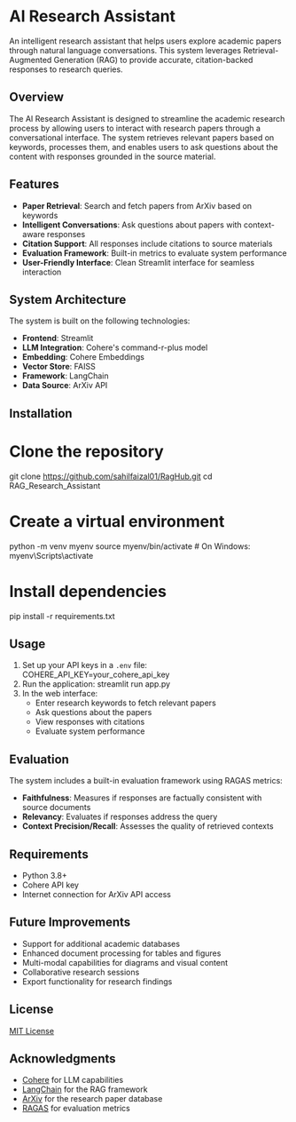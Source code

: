 # AI Research Assistant

An intelligent research assistant that helps users explore academic papers through natural language conversations. This system leverages Retrieval-Augmented Generation (RAG) to provide accurate, citation-backed responses to research queries.

## Overview

The AI Research Assistant is designed to streamline the academic research process by allowing users to interact with research papers through a conversational interface. The system retrieves relevant papers based on keywords, processes them, and enables users to ask questions about the content with responses grounded in the source material.

## Features

- **Paper Retrieval**: Search and fetch papers from ArXiv based on keywords
- **Intelligent Conversations**: Ask questions about papers with context-aware responses
- **Citation Support**: All responses include citations to source materials
- **Evaluation Framework**: Built-in metrics to evaluate system performance
- **User-Friendly Interface**: Clean Streamlit interface for seamless interaction

## System Architecture

The system is built on the following technologies:
- **Frontend**: Streamlit
- **LLM Integration**: Cohere's command-r-plus model
- **Embedding**: Cohere Embeddings
- **Vector Store**: FAISS
- **Framework**: LangChain
- **Data Source**: ArXiv API

## Installation
# Clone the repository
git clone https://github.com/sahilfaizal01/RagHub.git
cd RAG_Research_Assistant

# Create a virtual environment
python -m venv myenv
source myenv/bin/activate  # On Windows: myenv\Scripts\activate

# Install dependencies
pip install -r requirements.txt


## Usage
1. Set up your API keys in a `.env` file: COHERE_API_KEY=your_cohere_api_key
2. Run the application: streamlit run app.py
3. In the web interface:
   - Enter research keywords to fetch relevant papers
   - Ask questions about the papers
   - View responses with citations
   - Evaluate system performance

## Evaluation

The system includes a built-in evaluation framework using RAGAS metrics:
- **Faithfulness**: Measures if responses are factually consistent with source documents
- **Relevancy**: Evaluates if responses address the query
- **Context Precision/Recall**: Assesses the quality of retrieved contexts

## Requirements

- Python 3.8+
- Cohere API key
- Internet connection for ArXiv API access

## Future Improvements

- Support for additional academic databases
- Enhanced document processing for tables and figures
- Multi-modal capabilities for diagrams and visual content
- Collaborative research sessions
- Export functionality for research findings

## License

[MIT License](LICENSE)

## Acknowledgments

- [Cohere](https://cohere.com/) for LLM capabilities
- [LangChain](https://www.langchain.com/) for the RAG framework
- [ArXiv](https://arxiv.org/) for the research paper database
- [RAGAS](https://github.com/explodinggradients/ragas) for evaluation metrics





